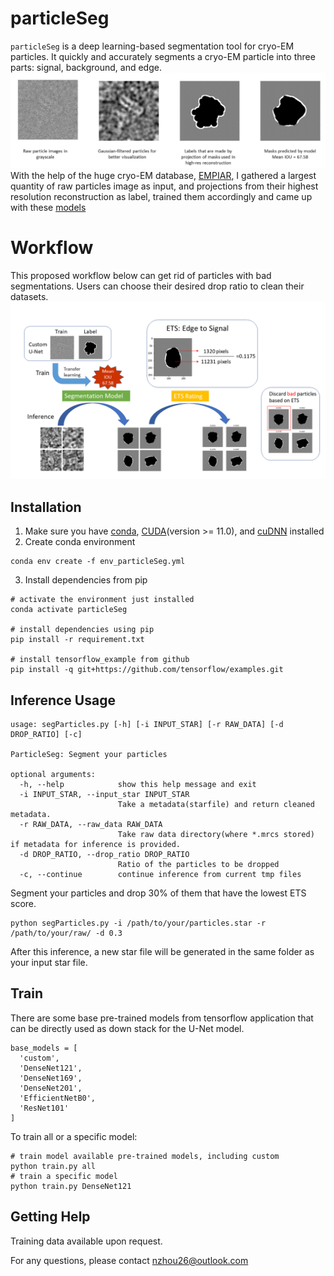 # particleSeg
`particleSeg` is a deep learning-based segmentation tool for cryo-EM particles. It quickly and accurately segments a cryo-EM particle into three parts: signal, background, and edge. 
![seg_overview](images/seg_overview.png)
With the help of the huge cryo-EM database, [EMPIAR](https://www.ebi.ac.uk/empiar/), I gathered a largest quantity of raw particles image as input, and projections from their highest resolution reconstruction as label, trained them accordingly and came up with these [models](models/)

# Workflow
This proposed workflow below can get rid of particles with bad segmentations. Users can choose their desired drop ratio to clean their datasets.
![work_flow](images/workflow.png)

## Installation
1. Make sure you have [conda](https://docs.conda.io/en/latest/miniconda.html), [CUDA](https://developer.nvidia.com/cuda-toolkit)(version >= 11.0), and [cuDNN](https://developer.nvidia.com/cudnn) installed
2. Create conda environment
```
conda env create -f env_particleSeg.yml
```
3. Install dependencies from pip
```
# activate the environment just installed
conda activate particleSeg

# install dependencies using pip
pip install -r requirement.txt

# install tensorflow_example from github
pip install -q git+https://github.com/tensorflow/examples.git
```
## Inference Usage
```
usage: segParticles.py [-h] [-i INPUT_STAR] [-r RAW_DATA] [-d DROP_RATIO] [-c]

ParticleSeg: Segment your particles

optional arguments:
  -h, --help            show this help message and exit
  -i INPUT_STAR, --input_star INPUT_STAR
                        Take a metadata(starfile) and return cleaned metadata.
  -r RAW_DATA, --raw_data RAW_DATA
                        Take raw data directory(where *.mrcs stored) if metadata for inference is provided.
  -d DROP_RATIO, --drop_ratio DROP_RATIO
                        Ratio of the particles to be dropped
  -c, --continue        continue inference from current tmp files
```
Segment your particles and drop 30% of them that have the lowest ETS score.
```
python segParticles.py -i /path/to/your/particles.star -r /path/to/your/raw/ -d 0.3
```
After this inference, a new star file will be generated in the same folder as your input star file.
## Train
There are some base pre-trained models from tensorflow application that can be directly used as down stack for the U-Net model.
```
base_models = [
  'custom',
  'DenseNet121',
  'DenseNet169',
  'DenseNet201',
  'EfficientNetB0',
  'ResNet101'
]
```
To train all or a specific model:
```
# train model available pre-trained models, including custom
python train.py all
# train a specific model
python train.py DenseNet121
```
## Getting Help
Training data available upon request.

For any questions, please contact nzhou26@outlook.com 
